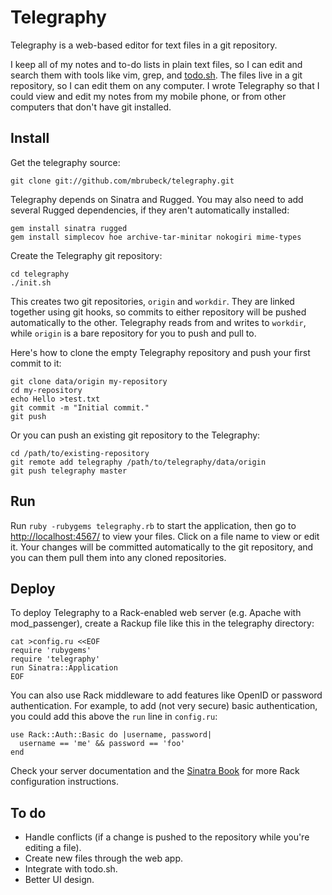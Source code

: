 Telegraphy
==========

Telegraphy is a web-based editor for text files in a git repository.

I keep all of my notes and to-do lists in plain text files, so I can edit and
search them with tools like vim, grep, and [todo.sh][1].  The files live in a
git repository, so I can edit them on any computer.  I wrote Telegraphy so
that I could view and edit my notes from my mobile phone, or from other
computers that don't have git installed.

Install
-------

Get the telegraphy source:

    git clone git://github.com/mbrubeck/telegraphy.git

Telegraphy depends on Sinatra and Rugged.  You may also need to add several Rugged
dependencies, if they aren't automatically installed:

    gem install sinatra rugged
    gem install simplecov hoe archive-tar-minitar nokogiri mime-types

Create the Telegraphy git repository:

    cd telegraphy
    ./init.sh

This creates two git repositories, `origin` and `workdir`.  They are linked
together using git hooks, so commits to either repository will be pushed
automatically to the other.  Telegraphy reads from and writes to `workdir`,
while `origin` is a bare repository for you to push and pull to.

Here's how to clone the empty Telegraphy repository and push your first commit
to it:

    git clone data/origin my-repository
    cd my-repository
    echo Hello >test.txt
    git commit -m "Initial commit."
    git push

Or you can push an existing git repository to the Telegraphy:

    cd /path/to/existing-repository
    git remote add telegraphy /path/to/telegraphy/data/origin
    git push telegraphy master

Run
---

Run `ruby -rubygems telegraphy.rb` to start the application, then go to
[http://localhost:4567/](http://localhost:4567/) to view your files.  Click on
a file name to view or edit it.  Your changes will be committed automatically
to the git repository, and you can them pull them into any cloned
repositories.

Deploy
------

To deploy Telegraphy to a Rack-enabled web server (e.g. Apache with
mod_passenger), create a Rackup file like this in the telegraphy directory:

    cat >config.ru <<EOF
    require 'rubygems'
    require 'telegraphy'
    run Sinatra::Application
    EOF

You can also use Rack middleware to add features like OpenID or password
authentication.  For example, to add (not very secure) basic authentication,
you could add this above the `run` line in `config.ru`:

    use Rack::Auth::Basic do |username, password| 
      username == 'me' && password == 'foo'
    end

Check your server documentation and the [Sinatra Book][2] for
more Rack configuration instructions.

To do
-----

* Handle conflicts (if a change is pushed to the repository while you're
  editing a file).
* Create new files through the web app.
* Integrate with todo.sh.
* Better UI design.

[1]: http://ginatrapani.github.com/todo.txt-cli/
[2]: http://www.sinatrarb.com/book.html
